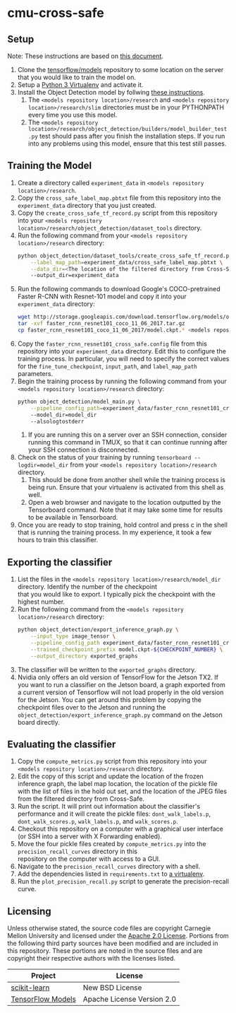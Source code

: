 # cmu-cross-safe

## Setup
Note: These instructions are based on 
[this document](https://github.com/tensorflow/models/blob/master/research/object_detection/g3doc/running_pets.md).

1. Clone the [tensorflow/models](https://github.com/tensorflow/models) repository to some location on the 
   server that you would like to train the model on. 
2. Setup a [Python 3 Virtualenv](https://packaging.python.org/guides/installing-using-pip-and-virtualenv) and activate it.
2. Install the Object Detection model by follwing [these instructions](https://github.com/tensorflow/models/blob/master/research/object_detection/g3doc/installation.md).
    1. The `<models repository location>/research` and `<models repository location>/research/slim` directories 
       must be in your PYTHONPATH every time you use this model. 
    2. The `<models repository location>/research/object_detection/builders/model_builder_test.py` test
       should pass after you finish the installation steps. If you run into any problems using this model,
       ensure that this test still passes.
       
## Training the Model
1. Create a directory called `experiment_data` in `<models repository location>/research`.
2. Copy the `cross_safe_label_map.pbtxt` file from this repository into the `experiment_data` directory that you just created.
3. Copy the `create_cross_safe_tf_record.py` script from this repository into your 
   `<models repository location>/research/object_detection/dataset_tools` directory.
4. Run the following command from your `<models repository location>/research` directory:
   ``` bash
   python object_detection/dataset_tools/create_cross_safe_tf_record.py \
       --label_map_path=experiment_data/cross_safe_label_map.pbtxt \
       --data_dir=<The location of the filtered directory from Cross-Safe>
       --output_dir=experiment_data
   ```
5. Run the following commands to download Google's COCO-pretrained Faster R-CNN with Resnet-101 model and copy it into your
   `experiment_data` directory:
   ``` bash
   wget http://storage.googleapis.com/download.tensorflow.org/models/object_detection/faster_rcnn_resnet101_coco_11_06_2017.tar.gz
   tar -xvf faster_rcnn_resnet101_coco_11_06_2017.tar.gz
   cp faster_rcnn_resnet101_coco_11_06_2017/model.ckpt.* <models repository location>/research/experiment_data
   ```
6. Copy the `faster_rcnn_resnet101_cross_safe.config` file from this repository into your `experiment_data` directory. Edit 
   this to configure the
   training process. In particular, you will need to specify the correct values for the `fine_tune_checkpoint`, `input_path`,
   and `label_map_path` parameters.
7. Begin the training process by running the following command from your `<models repository location>/research` directory:
   ``` bash
   python object_detection/model_main.py \
       --pipeline_config_path=experiment_data/faster_rcnn_resnet101_cross_safe.config
       --model_dir=model_dir
       --alsologtostderr
   ```
   1. If you are running this on a server over an SSH connection, consider running this command in TMUX, so that it can
      continue running after your SSH connection is disconnected.
8. Check on the status of your training by running `tensorboard --logdir=model_dir` from your 
   `<models repository location>/research` directory.    
   1. This should be done from another shell while the training process is being run. Ensure that your virtualenv is 
      activated from this shell as well.
   2. Open a web browser and navigate to the location outputted by the Tensorboard command. Note that it may take some 
      time for results to be available in Tensorboard.
9. Once you are ready to stop training, hold control and press c in the shell that is running the training process. In my
   experience, it took a few hours to train this classifier.
   
## Exporting the classifier
1. List the files in the `<models repository location>/research/model_dir` directory. Identify the number of the checkpoint   
   that you would like to export. I typically pick the checkpoint with the highest number.
2. Run the following command from the `<models repository location>/research` directory:
   ``` bash
   python object_detection/export_inference_graph.py \
       --input_type image_tensor \
       --pipeline_config_path experiment_data/faster_rcnn_resnet101_cross_safe.config \
       --trained_checkpoint_prefix model.ckpt-${CHECKPOINT_NUMBER} \
       --output_directory exported_graphs
   ```
3. The classifier will be written to the `exported_graphs` directory.
4. Nvidia only offers an old version of TensorFlow for the Jetson TX2. If you want to run a classifier on the Jetson board, 
   a graph exported from a current version of Tensorflow will not load properly in the old version for the Jetson. You can 
   get around this problem by copying the checkpoint files over to the Jetson and running the
   `object_detection/export_inference_graph.py` command on the Jetson board directly. 
   
## Evaluating the classifier
1. Copy the `compute_metrics.py` script from this repository into your `<models repository location>/research` directory.
2. Edit the copy of this script and update the location of the frozen inference graph, the label map location, the location
   of the pickle file with the list of files in the hold out set, and the location of the JPEG files from the filtered 
   directory from Cross-Safe.
3. Run the script. It will print out information about the classifier's performance and it will create the pickle files:
   `dont_walk_labels.p`, `dont_walk_scores.p`, `walk_labels.p`, and `walk_scores.p`.
4. Checkout this repository on a computer with a graphical user interface (or SSH into a server with X Forwarding enabled).
5. Move the four pickle files created by `compute_metrics.py` into the `precision_recall_curves` directory in this   
   repository on the computer with access to a GUI. 
5. Navigate to the `precision_recall_curves` directory with a shell. 
6. Add the dependencies listed in `requirements.txt` to 
   [a virtualenv](https://packaging.python.org/guides/installing-using-pip-and-virtualenv/#using-requirements-files).
7. Run the `plot_precision_recall.py` script to generate the precision-recall curve.

## Licensing
Unless otherwise stated, the source code files are copyright Carnegie Mellon University and licensed
under the [Apache 2.0 License](./LICENSE).
Portions from the following third party sources have
been modified and are included in this repository.
These portions are noted in the source files and are
copyright their respective authors with
the licenses listed.

| Project                                                      | License                    |
|--------------------------------------------------------------|----------------------------|
| [scikit-learn](https://github.com/scikit-learn/scikit-learn) | New BSD License            |
| [TensorFlow Models](https://github.com/tensorflow/models)    | Apache License Version 2.0 |
